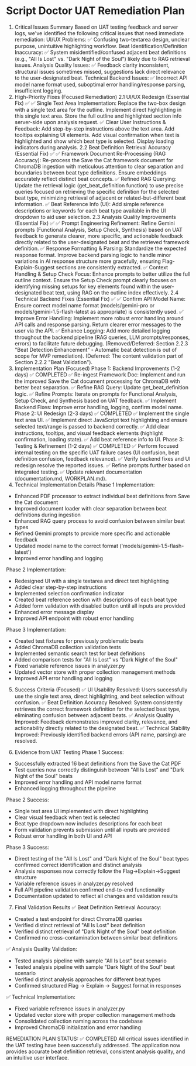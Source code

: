 # Script Doctor UAT Remediation Plan

1. Critical Issues Summary
Based on UAT testing feedback and server logs, we've identified the following critical issues that need immediate remediation:
UI/UX Problems: ✅ Confusing two-textarea design, unclear purpose, unintuitive highlighting workflow.
Beat Identification/Definition Inaccuracy: ✅ System misidentified/confused adjacent beat definitions (e.g., "All Is Lost" vs. "Dark Night of the Soul") likely due to RAG retrieval issues.
Analysis Quality Issues: ✅ Feedback clarity inconsistent, structural issues sometimes missed, suggestions lack direct relevance to the user-designated beat.
Technical Backend Issues: ✅ Incorrect API model name format used, suboptimal error handling/response parsing, insufficient logging.
2. High-Priority Fixes (Focused Remediation)
2.1 UI/UX Redesign (Essential Fix) ✅
✅ Single Text Area Implementation: Replace the two-box design with a single text area for the outline. Implement direct highlighting in this single text area. Store the full outline and highlighted section info server-side upon analysis request.
✅ Clear User Instructions & Feedback: Add step-by-step instructions above the text area. Add tooltips explaining UI elements. Add visual confirmation when text is highlighted and show which beat type is selected. Display loading indicators during analysis.
2.2 Beat Definition Retrieval Accuracy (Essential Fix) ✅
✅ Framework Document Re-Processing (RAG Accuracy): Re-process the Save the Cat framework document for ChromaDB ingestion with meticulous attention to clear separation and boundaries between beat type definitions. Ensure embeddings accurately reflect distinct beat concepts.
✅ Refined RAG Querying: Update the retrieval logic (get_beat_definition function) to use precise queries focused on retrieving the specific definition for the selected beat type, minimizing retrieval of adjacent or related-but-different beat information.
✅ Beat Reference Info (UI): Add simple reference descriptions or keywords for each beat type available in the UI dropdown to aid user selection.
2.3 Analysis Quality Improvements (Essential Fix) ✅
✅ Prompt Engineering Refinement: Refine Gemini prompts (Functional Analysis, Setup Check, Synthesis) based on UAT feedback to generate clearer, more specific, and actionable feedback directly related to the user-designated beat and the retrieved framework definition.
✅ Response Formatting & Parsing: Standardize the expected response format. Improve backend parsing logic to handle minor variations in AI response structure more gracefully, ensuring Flag-Explain-Suggest sections are consistently extracted.
✅ Context Handling & Setup Check Focus: Enhance prompts to better utilize the full outline context. Ensure the Setup Check prompt clearly focuses on identifying missing setups for key elements found within the user-designated beat text, using RAG on the outline index effectively.
2.4 Technical Backend Fixes (Essential Fix) ✅
✅ Confirm API Model Name: Ensure correct model name format (models/gemini-pro or models/gemini-1.5-flash-latest as appropriate) is consistently used.
✅ Improve Error Handling: Implement more robust error handling around API calls and response parsing. Return clearer error messages to the user via the API.
✅ Enhance Logging: Add more detailed logging throughout the backend pipeline (RAG queries, LLM prompts/responses, errors) to facilitate future debugging.
(Removed/Deferred: Section 2.2.3 "Beat Detection Enhancement" - Automatic beat detection is out of scope for MVP remediation).
(Deferred: The content validation part of Section 2.2.2 "Beat Validation").
3. Implementation Plan (Focused)
Phase 1: Backend Improvements (1-2 days) ✅ COMPLETED
✅ Re-ingest Framework Doc: Implement and run the improved Save the Cat document processing for ChromaDB with better beat separation.
✅ Refine RAG Query: Update get_beat_definition logic.
✅ Refine Prompts: Iterate on prompts for Functional Analysis, Setup Check, and Synthesis based on UAT feedback.
✅ Implement Backend Fixes: Improve error handling, logging, confirm model name.
Phase 2: UI Redesign (2-3 days) ✅ COMPLETED
✅ Implement the single text area UI.
✅ Implement direct JavaScript text highlighting and ensure selected text/range is passed to backend correctly.
✅ Add clear instructions, tooltips, and visual feedback elements (highlight confirmation, loading state).
✅ Add beat reference info to UI.
Phase 3: Testing & Refinement (1-2 days) ✅ COMPLETED
✅ Perform focused internal testing on the specific UAT failure cases (UI confusion, beat definition confusion, feedback relevance).
✅ Verify backend fixes and UI redesign resolve the reported issues.
✅ Refine prompts further based on integrated testing.
✅ Update relevant documentation (documentation.md, WORKPLAN.md).
4. Technical Implementation Details
Phase 1 Implementation:
- Enhanced PDF processor to extract individual beat definitions from Save the Cat document
- Improved document loader with clear separation between beat definitions during ingestion
- Enhanced RAG query process to avoid confusion between similar beat types
- Refined Gemini prompts to provide more specific and actionable feedback
- Updated model name to the correct format ('models/gemini-1.5-flash-latest')
- Improved error handling and logging

Phase 2 Implementation:
- Redesigned UI with a single textarea and direct text highlighting
- Added clear step-by-step instructions
- Implemented selection confirmation indicator
- Created beat reference section with descriptions of each beat type
- Added form validation with disabled button until all inputs are provided
- Enhanced error message display
- Improved API endpoint with robust error handling

Phase 3 Implementation:
- Created test fixtures for previously problematic beats
- Added ChromaDB collection validation tests
- Implemented semantic search test for beat definitions
- Added comparison tests for "All Is Lost" vs "Dark Night of the Soul"
- Fixed variable reference issues in analyzer.py
- Updated vector store with proper collection management methods
- Improved API error handling and logging

5. Success Criteria (Focused)
✅ UI Usability Resolved: Users successfully use the single text area, direct highlighting, and beat selection without confusion.
✅ Beat Definition Accuracy Resolved: System consistently retrieves the correct framework definition for the selected beat type, eliminating confusion between adjacent beats.
✅ Analysis Quality Improved: Feedback demonstrates improved clarity, relevance, and actionability directly related to the designated beat.
✅ Technical Stability Improved: Previously identified backend errors (API name, parsing) are resolved.

6. Evidence from UAT Testing
Phase 1 Success:
- Successfully extracted 16 beat definitions from the Save the Cat PDF
- Test queries now correctly distinguish between "All Is Lost" and "Dark Night of the Soul" beats
- Improved error handling and API model name format
- Enhanced logging throughout the pipeline

Phase 2 Success:
- Single text area UI implemented with direct highlighting
- Clear visual feedback when text is selected
- Beat type dropdown now includes descriptions for each beat
- Form validation prevents submission until all inputs are provided
- Robust error handling in both UI and API

Phase 3 Success:
- Direct testing of the "All Is Lost" and "Dark Night of the Soul" beat types confirmed correct identification and distinct analysis
- Analysis responses now correctly follow the Flag->Explain->Suggest structure
- Variable reference issues in analyzer.py resolved
- Full API pipeline validation confirmed end-to-end functionality
- Documentation updated to reflect all changes and validation results

7. Final Validation Results
✅ Beat Definition Retrieval Accuracy:
- Created a test endpoint for direct ChromaDB queries
- Verified distinct retrieval of "All Is Lost" beat definition
- Verified distinct retrieval of "Dark Night of the Soul" beat definition
- Confirmed no cross-contamination between similar beat definitions

✅ Analysis Quality Validation:
- Tested analysis pipeline with sample "All Is Lost" beat scenario
- Tested analysis pipeline with sample "Dark Night of the Soul" beat scenario
- Verified distinct analysis approaches for different beat types
- Confirmed structured Flag -> Explain -> Suggest format in responses

✅ Technical Implementation:
- Fixed variable reference issues in analyzer.py
- Updated vector store with proper collection management methods
- Consolidated collection naming across the codebase
- Improved ChromaDB initialization and error handling

REMEDIATION PLAN STATUS: ✅ COMPLETED
All critical issues identified in the UAT testing have been successfully addressed. The application now provides accurate beat definition retrieval, consistent analysis quality, and an intuitive user interface. 